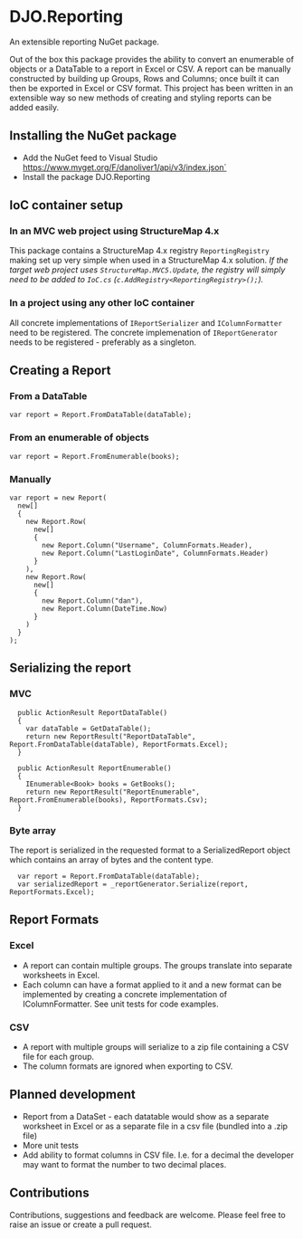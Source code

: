 # DJO.Reporting

An extensible reporting NuGet package. 

Out of the box this package provides the ability to convert an enumerable of objects or a DataTable to a report in Excel or CSV.
A report can be manually constructed by building up Groups, Rows and Columns; once built it can then be exported in Excel or CSV format.
This project has been written in an extensible way so new methods of creating and styling reports can be added easily.

## Installing the NuGet package
* Add the NuGet feed to Visual Studio https://www.myget.org/F/danoliver1/api/v3/index.json`
* Install the package DJO.Reporting

## IoC container setup

### In an MVC web project using StructureMap 4.x
This package contains a StructureMap 4.x registry `ReportingRegistry` making set up very simple when used in a StructureMap 4.x solution.
*If the target web project uses `StructureMap.MVC5.Update`, the registry will simply need to be added to `IoC.cs` (`c.AddRegistry<ReportingRegistry>();`).*

### In a project using any other IoC container
All concrete implementations of `IReportSerializer` and `IColumnFormatter` need to be registered.
The concrete implemenation of `IReportGenerator` needs to be registered - preferably as a singleton.

## Creating a Report

### From a DataTable
`var report = Report.FromDataTable(dataTable);`

### From an enumerable of objects
`var report = Report.FromEnumerable(books);`

### Manually
```
var report = new Report(
  new[] 
  {
    new Report.Row(
      new[] 
      {
        new Report.Column("Username", ColumnFormats.Header),
        new Report.Column("LastLoginDate", ColumnFormats.Header)
      }    
    ),
    new Report.Row(
      new[] 
      {
        new Report.Column("dan"),
        new Report.Column(DateTime.Now)
      }    
    )
  }
);
```

## Serializing the report
### MVC
```
  public ActionResult ReportDataTable()
  {
    var dataTable = GetDataTable();
    return new ReportResult("ReportDataTable", Report.FromDataTable(dataTable), ReportFormats.Excel);
  }
  
  public ActionResult ReportEnumerable()
  {
    IEnumerable<Book> books = GetBooks();
    return new ReportResult("ReportEnumerable", Report.FromEnumerable(books), ReportFormats.Csv);
  }
```
### Byte array
The report is serialized in the requested format to a SerializedReport object which contains an array of bytes and the content type.
```
  var report = Report.FromDataTable(dataTable);
  var serializedReport = _reportGenerator.Serialize(report, ReportFormats.Excel);
```


## Report Formats

### Excel
* A report can contain multiple groups. The groups translate into separate worksheets in Excel.
* Each column can have a format applied to it and a new format can be implemented by creating a concrete implementation of IColumnFormatter. 
  See unit tests for code examples.

### CSV
* A report with multiple groups will serialize to a zip file containing a CSV file for each group.
* The column formats are ignored when exporting to CSV.

## Planned development
* Report from a DataSet - each datatable would show as a separate worksheet in Excel or as a separate file in a csv file (bundled into a .zip file)
* More unit tests
* Add ability to format columns in CSV file. I.e. for a decimal the developer may want to format the number to two decimal places.


## Contributions
Contributions, suggestions and feedback are welcome. Please feel free to raise an issue or create a pull request.